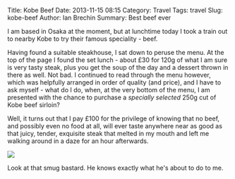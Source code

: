 Title: Kobe Beef
Date: 2013-11-15 08:15
Category: Travel
Tags: travel
Slug: kobe-beef
Author: Ian Brechin
Summary: Best beef ever


I am based in Osaka at the moment, but at lunchtime today I took a train out to nearby Kobe to try their famous speciality - beef.  

Having found a suitable steakhouse, I sat down to peruse the menu. At the top of the page I found the set lunch - about £30 for 120g of what I am sure is very tasty steak, plus you get the soup of the day and a dessert thrown in there as well. Not bad. I continued to read through the menu however, which was helpfully arranged in order of quality (and price), and I have to ask myself - what do I do, when, at the very bottom of the menu, I am presented with the chance to purchase a *specially selected* 250g cut of Kobe beef sirloin?  

Well, it turns out that I pay £100 for the privilege of knowing that no beef, and possibly even no food at all, will ever taste anywhere near as good as that juicy, tender, exquisite steak that melted in my mouth and left me walking around in a daze for an hour afterwards.  

![](https://lh3.googleusercontent.com/-2KI07WGgauc/UoXV-caEuHI/AAAAAAAADqk/Le4jVMEyt_M/s768/DSC00876.JPG)

Look at that smug bastard. He knows exactly what he's about to do to me.  